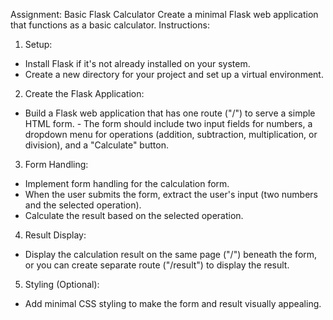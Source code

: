 Assignment: Basic Flask Calculator 
Create a minimal Flask web application that functions as a basic calculator. Instructions: 
1. Setup: 
- Install Flask if it's not already installed on your system. 
- Create a new directory for your project and set up a virtual environment. 
2. Create the Flask Application: 
- Build a Flask web application that has one route ("/") to serve a simple HTML form. - The form should include two input fields for numbers, a dropdown menu for operations (addition, subtraction, multiplication, or division), and a "Calculate" button. 
3. Form Handling: 
- Implement form handling for the calculation form. 
- When the user submits the form, extract the user's input (two numbers and the selected operation). 
- Calculate the result based on the selected operation. 
4. Result Display: 
- Display the calculation result on the same page ("/") beneath the form, or you can create separate route ("/result") to display the result. 
5. Styling (Optional): 
- Add minimal CSS styling to make the form and result visually appealing.
